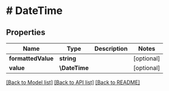 # # DateTime

## Properties

Name | Type | Description | Notes
------------ | ------------- | ------------- | -------------
**formattedValue** | **string** |  | [optional]
**value** | **\DateTime** |  | [optional]

[[Back to Model list]](../../README.md#models) [[Back to API list]](../../README.md#endpoints) [[Back to README]](../../README.md)
